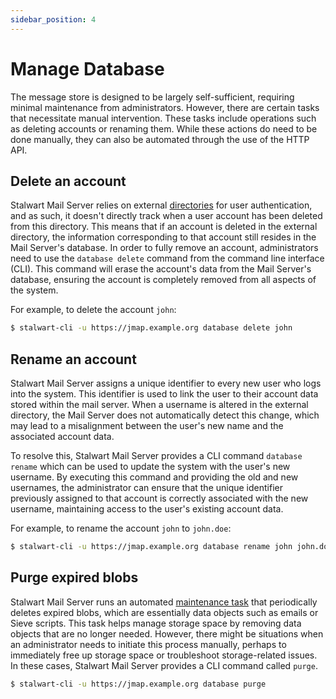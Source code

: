 ```yaml
---
sidebar_position: 4
---
```


# Manage Database

The message store is designed to be largely self-sufficient, requiring minimal maintenance from administrators. However, there are certain tasks that necessitate manual intervention. These tasks include operations such as deleting accounts or renaming them. While these actions do need to be done manually, they can also be automated through the use of the HTTP API. 

## Delete an account

Stalwart Mail Server relies on external [directories](/docs/directory/overview) for user authentication, and as such, it doesn't directly track when a user account has been deleted from this directory. This means that if an account is deleted in the external directory, the information corresponding to that account still resides in the Mail Server's database. In order to fully remove an account, administrators need to use the `database delete` command from the command line interface (CLI). This command will erase the account's data from the Mail Server's database, ensuring the account is completely removed from all aspects of the system.

For example, to delete the account `john`:

```bash
$ stalwart-cli -u https://jmap.example.org database delete john
```

## Rename an account

Stalwart Mail Server assigns a unique identifier to every new user who logs into the system. This identifier is used to link the user to their account data stored within the mail server. When a username is altered in the external directory, the Mail Server does not automatically detect this change, which may lead to a misalignment between the user's new name and the associated account data. 

To resolve this, Stalwart Mail Server provides a CLI command `database rename` which can be used to update the system with the user's new username. By executing this command and providing the old and new usernames, the administrator can ensure that the unique identifier previously assigned to that account is correctly associated with the new username, maintaining access to the user's existing account data.

For example, to rename the account `john` to `john.doe`:

```bash
$ stalwart-cli -u https://jmap.example.org database rename john john.doe
```

## Purge expired blobs

Stalwart Mail Server runs an automated [maintenance task](/docs/storage/blob/overview#blob-purging) that periodically deletes expired blobs, which are essentially data objects such as emails or Sieve scripts. This task helps manage storage space by removing data objects that are no longer needed. 
However, there might be situations when an administrator needs to initiate this process manually, perhaps to immediately free up storage space or troubleshoot storage-related issues. In these cases, Stalwart Mail Server provides a CLI command called `purge`.

```bash
$ stalwart-cli -u https://jmap.example.org database purge
```

